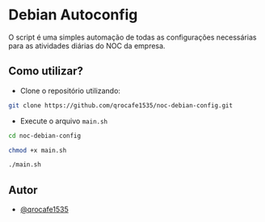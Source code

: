 
# Debian Autoconfig

O script é uma simples automação de todas as configurações necessárias para as atividades diárias do NOC da empresa.

## Como utilizar?

- Clone o repositório utilizando:
```bash
git clone https://github.com/qrocafe1535/noc-debian-config.git
```
- Execute o arquivo `main.sh`
```bash
cd noc-debian-config

chmod +x main.sh

./main.sh
```
    
## Autor

- [@qrocafe1535](https://github.com/qrocafe1535)

